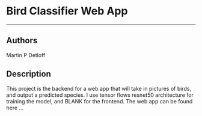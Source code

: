 # Bird Classifier Web App
---
## Authors
Martin P Detloff

## Description
This project is the backend for a web app that will take in pictures of birds, and output a predicted species. I use tensor flows resnet50 architecture for training the model, and BLANK for the frontend. The web app can be found here ...
